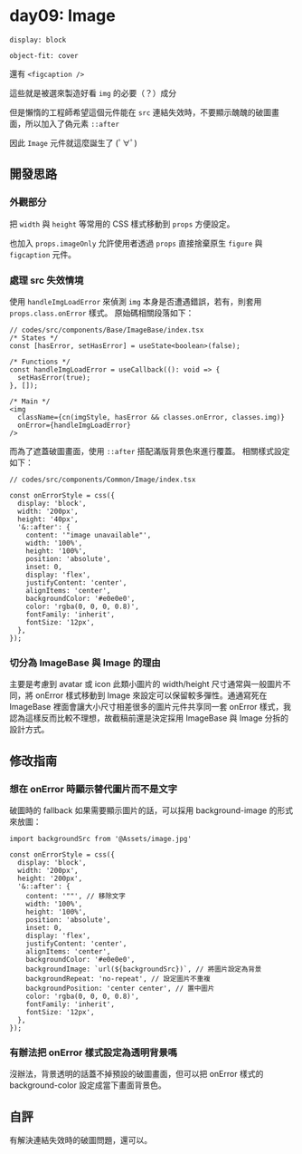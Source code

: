 # day09: Image

`display: block`

`object-fit: cover`

還有 `<figcaption />`

這些就是被選來製造好看 `img` 的必要（？）成分

但是懶惰的工程師希望這個元件能在 `src` 連結失效時，不要顯示醜醜的破圖畫面，所以加入了偽元素 `::after`

因此 `Image` 元件就這麼誕生了 (ﾟ∀ﾟ)

## 開發思路
### 外觀部分

把 `width` 與 `height` 等常用的 CSS 樣式移動到 `props` 方便設定。

也加入 `props.imageOnly` 允許使用者透過 `props` 直接捨棄原生 `figure` 與 `figcaption` 元件。

### 處理 src 失效情境

使用 `handleImgLoadError` 來偵測 `img` 本身是否遭遇錯誤，若有，則套用 `props.class.onError` 樣式。
原始碼相關段落如下：
```tsx
// codes/src/components/Base/ImageBase/index.tsx
/* States */
const [hasError, setHasError] = useState<boolean>(false);

/* Functions */
const handleImgLoadError = useCallback((): void => {
  setHasError(true);
}, []);

/* Main */
<img 
  className={cn(imgStyle, hasError && classes.onError, classes.img)}
  onError={handleImgLoadError}
/>
```

而為了遮蓋破圖畫面，使用 `::after` 搭配滿版背景色來進行覆蓋。
相關樣式設定如下：
```tsx
// codes/src/components/Common/Image/index.tsx

const onErrorStyle = css({
  display: 'block',
  width: '200px',
  height: '40px',
  '&::after': {
    content: '"image unavailable"',
    width: '100%',
    height: '100%',
    position: 'absolute',
    inset: 0,
    display: 'flex',
    justifyContent: 'center',
    alignItems: 'center',
    backgroundColor: '#e0e0e0',
    color: 'rgba(0, 0, 0, 0.8)',
    fontFamily: 'inherit',
    fontSize: '12px',
  },
});
```

### 切分為 ImageBase 與 Image 的理由

主要是考慮到 avatar 或 icon 此類小圖片的 width/height 尺寸通常與一般圖片不同，將 onError 樣式移動到 Image 來設定可以保留較多彈性。通通寫死在 ImageBase 裡面會讓大小尺寸相差很多的圖片元件共享同一套 onError 樣式，我認為這樣反而比較不理想，故截稿前還是決定採用 ImageBase 與 Image 分拆的設計方式。

## 修改指南
### 想在 onError 時顯示替代圖片而不是文字

破圖時的 fallback 如果需要顯示圖片的話，可以採用 background-image 的形式來放圖：
```tsx
import backgroundSrc from '@Assets/image.jpg'

const onErrorStyle = css({
  display: 'block',
  width: '200px',
  height: '200px',
  '&::after': {
    content: '""', // 移除文字
    width: '100%',
    height: '100%',
    position: 'absolute',
    inset: 0,
    display: 'flex',
    justifyContent: 'center',
    alignItems: 'center',
    backgroundColor: '#e0e0e0',
    backgroundImage: `url(${backgroundSrc})`, // 將圖片設定為背景
    backgroundRepeat: 'no-repeat', // 設定圖片不重複
    backgroundPosition: 'center center', // 置中圖片
    color: 'rgba(0, 0, 0, 0.8)',
    fontFamily: 'inherit',
    fontSize: '12px',
  },
});
```

### 有辦法把 onError 樣式設定為透明背景嗎

沒辦法，背景透明的話蓋不掉預設的破圖畫面，但可以把 onError 樣式的 background-color 設定成當下畫面背景色。

## 自評

有解決連結失效時的破圖問題，還可以。
